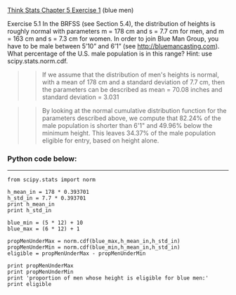 [Think Stats Chapter 5 Exercise 1](http://greenteapress.com/thinkstats2/html/thinkstats2006.html#toc50) (blue men)

  Exercise 5.1 In the BRFSS (see Section 5.4), the distribution of heights is roughly normal with parameters m = 178 cm and s = 7.7 cm for men, and m = 163 cm and s = 7.3 cm for women.
 In order to join Blue Man Group, you have to be male between 5’10” and 6’1” (see http://bluemancasting.com). What percentage of the U.S. male population is in this range? Hint: use scipy.stats.norm.cdf.
  
  
>> If we assume that the distribution  of men's heights is normal, with a mean of 178 cm and a standard deviation of 7.7 cm, then the parameters can be described as mean = 70.08 inches and standard deviation =  3.031

>> By looking at the normal cumulative distribution function for the parameters described above, we compute that 82.24% of the male population is shorter than 6'1" and 49.96% below the minimum height.  This leaves 34.37% of the male population eligible for entry, based on height alone.
  
###  Python code below:   
--------------------------------------------------------------  
```
from scipy.stats import norm  

h_mean_in = 178 * 0.393701  
h_std_in = 7.7 * 0.393701  
print h_mean_in   
print h_std_in   

blue_min = (5 * 12) + 10  
blue_max = (6 * 12) + 1  
  
propMenUnderMax = norm.cdf(blue_max,h_mean_in,h_std_in)  
propMenUnderMin = norm.cdf(blue_min,h_mean_in,h_std_in)  
eligible = propMenUnderMax - propMenUnderMin  
    
print propMenUnderMax   
print propMenUnderMin   
print 'proportion of men whose height is eligible for blue men:'  
print eligible  

```